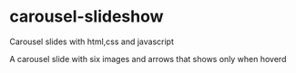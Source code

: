 # carousel-slideshow
Carousel slides with html,css and javascript

A carousel slide with six images and arrows that shows only when hoverd
